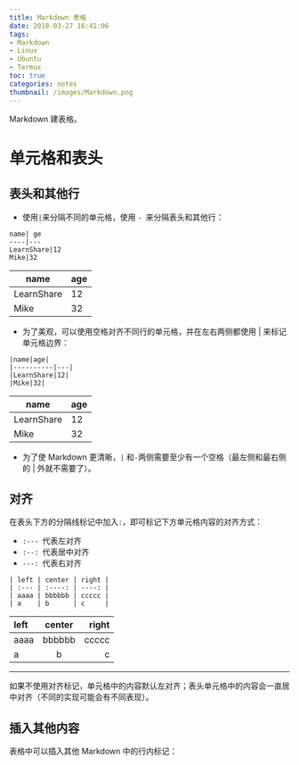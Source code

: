 ```yaml
---
title: Markdown 表格
date: 2018-03-27 16:41:06
tags:
- Markdown
- Linux
- Ubuntu
- Termux
toc: true
categories: notes
thumbnail: /images/Markdown.png
---
```

Markdown 建表格。
<!--more-->
 # 单元格和表头
## 表头和其他行
- 使用` | `来分隔不同的单元格，使用 `- `来分隔表头和其他行：
```
name| ge
----|---
LearnShare|12
Mike|32
```
name|age
----|---
LearnShare|12
Mike| 32

- 为了美观，可以使用空格对齐不同行的单元格，并在左右两侧都使用 | 来标记单元格边界：
```
|name|age|
|----------|---|
|LearnShare|12|
|Mike|32|
```

|name|age|
|----------|---|
|LearnShare|12|
|Mike|32|

- 为了使 Markdown 更清晰，`|` 和` - `两侧需要至少有一个空格（最左侧和最右侧的 | 外就不需要了）。

## 对齐
在表头下方的分隔线标记中加入`:`，即可标记下方单元格内容的对齐方式：
- `:--- `代表左对齐
- `:--: `代表居中对齐
- `---: `代表右对齐

```
| left | center | right |
| :--- | :----: | ----: |
| aaaa | bbbbbb | ccccc |
| a    | b      | c     |
```

| left | center | right |
| :--- | :----: | ----: |
| aaaa | bbbbbb | ccccc |
| a    | b      | c     |                                      

---
如果不使用对齐标记，单元格中的内容默认左对齐；表头单元格中的内容会一直居中对齐（不同的实现可能会有不同表现）。

## 插入其他内容
表格中可以插入其他 Markdown 中的行内标记：
